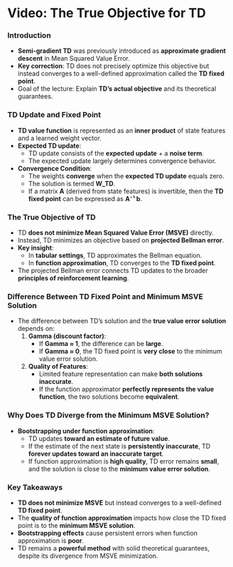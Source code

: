 # Video: The True Objective for TD

### **Introduction**

- **Semi-gradient TD** was previously introduced as **approximate gradient descent** in Mean Squared Value Error.
- **Key correction**: TD does not precisely optimize this objective but instead converges to a well-defined approximation called the **TD fixed point**.
- Goal of the lecture: Explain **TD’s actual objective** and its theoretical guarantees.

### **TD Update and Fixed Point**

- **TD value function** is represented as an **inner product** of state features and a learned weight vector.
- **Expected TD update**:
    - TD update consists of the **expected update** + a **noise term**.
    - The expected update largely determines convergence behavior.
- **Convergence Condition**:
    - The weights **converge** when the **expected TD update** equals zero.
    - The solution is termed **W_TD**.
    - If a matrix **A** (derived from state features) is invertible, then the **TD fixed point** can be expressed as **A⁻¹ b**.

### **The True Objective of TD**

- TD **does not minimize Mean Squared Value Error (MSVE)** directly.
- Instead, TD minimizes an objective based on **projected Bellman error**.
- **Key insight**:
    - In **tabular settings**, TD approximates the Bellman equation.
    - In **function approximation**, TD converges to the **TD fixed point**.
- The projected Bellman error connects TD updates to the broader **principles of reinforcement learning**.

### **Difference Between TD Fixed Point and Minimum MSVE Solution**

- The difference between TD’s solution and the **true value error solution** depends on:
    1. **Gamma (discount factor)**:
        - If **Gamma ≈ 1**, the difference can be **large**.
        - If **Gamma ≈ 0**, the TD fixed point is **very close** to the minimum value error solution.
    2. **Quality of Features**:
        - Limited feature representation can make **both solutions inaccurate**.
        - If the function approximator **perfectly represents the value function**, the two solutions become **equivalent**.

### **Why Does TD Diverge from the Minimum MSVE Solution?**

- **Bootstrapping under function approximation**:
    - TD updates **toward an estimate of future value**.
    - If the estimate of the next state is **persistently inaccurate**, TD **forever updates toward an inaccurate target**.
    - If function approximation is **high quality**, TD error remains **small**, and the solution is close to the **minimum value error solution**.

### **Key Takeaways**

- **TD does not minimize MSVE** but instead converges to a well-defined **TD fixed point**.
- The **quality of function approximation** impacts how close the TD fixed point is to the **minimum MSVE solution**.
- **Bootstrapping effects** cause persistent errors when function approximation is **poor**.
- TD remains a **powerful method** with solid theoretical guarantees, despite its divergence from MSVE minimization.